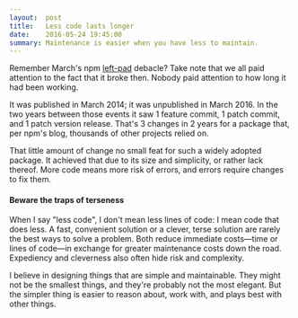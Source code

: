 ```yaml
---
layout:  post
title:   Less code lasts longer
date:    2016-05-24 19:45:00
summary: Maintenance is easier when you have less to maintain.
---
```


Remember March's npm [left-pad][] debacle? Take note that we all paid attention to the fact that it broke then. Nobody paid attention to how long it had been working.

It was published in March 2014; it was unpublished in March 2016. In the two years between those events it saw 1 feature commit, 1 patch commit, and 1 patch version release. That's 3 changes in 2 years for a package that, per npm's blog, thousands of other projects relied on.

That little amount of change no small feat for such a widely adopted package. It achieved that due to its size and simplicity, or rather lack thereof. More code means more risk of errors, and errors require changes to fix them.

[left-pad]: http://blog.npmjs.org/post/141577284765/kik-left-pad-and-npm

#### Beware the traps of terseness

When I say "less code", I don't mean less lines of code: I mean code that does less. A fast, convenient solution or a clever, terse solution are rarely the best ways to solve a problem. Both reduce immediate costs—time or lines of code—in exchange for greater maintenance costs down the road. Expediency and cleverness also often hide risk and complexity.

I believe in designing things that are simple and maintainable. They might not be the smallest things, and they're probably not the most elegant. But the simpler thing is easier to reason about, work with, and plays best with other things.
